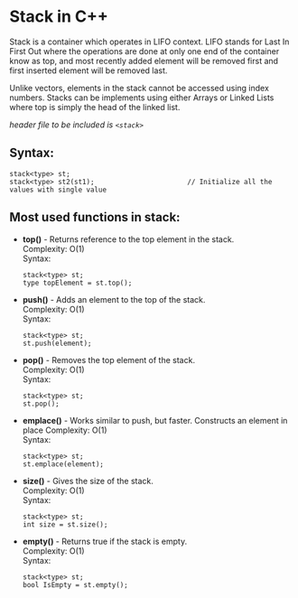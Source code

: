 # Stack in C++

Stack is a container which operates in LIFO context. LIFO stands for Last In First Out where the operations are done at only one end of the container know as top, and most recently added element will be removed first and first inserted element will be removed last.

Unlike vectors, elements in the stack cannot be accessed using index numbers. Stacks can be implements using either Arrays or Linked Lists where top is simply the head of the linked list.

_header file to be included is `<stack>`_

## Syntax:

```
stack<type> st;
stack<type> st2(st1);                       // Initialize all the values with single value
```

## Most used functions in stack:

- **top()** - Returns reference to the top element in the stack.  
  Complexity: O(1)  
  Syntax:
  ```
  stack<type> st;
  type topElement = st.top();
  ```
- **push()** - Adds an element to the top of the stack.  
  Complexity: O(1)  
  Syntax:

  ```
  stack<type> st;
  st.push(element);
  ```

- **pop()** - Removes the top element of the stack.  
  Complexity: O(1)  
  Syntax:

  ```
  stack<type> st;
  st.pop();
  ```

- **emplace()** - Works similar to push, but faster. Constructs an element in place
  Complexity: O(1)  
  Syntax:

  ```
  stack<type> st;
  st.emplace(element);
  ```

- **size()** - Gives the size of the stack.  
  Complexity: O(1)  
  Syntax:

  ```
  stack<type> st;
  int size = st.size();
  ```

- **empty()** - Returns true if the stack is empty.  
  Complexity: O(1)  
  Syntax:
  ```
  stack<type> st;
  bool IsEmpty = st.empty();
  ```

